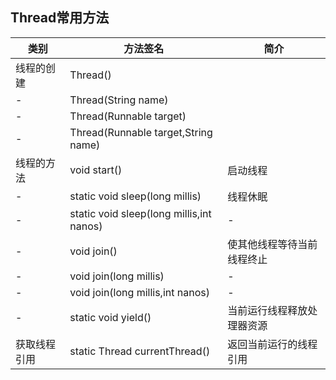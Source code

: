 ## Thread常用方法

|类别|方法签名|简介|
|---|---|---|
|线程的创建|Thread()||
|-|Thread(String name)||
|-|Thread(Runnable target)||
|-|Thread(Runnable target,String name)||
|线程的方法|void start()|启动线程|
|-|static void sleep(long millis)|线程休眠|
|-|static void sleep(long millis,int nanos)|-|
|-|void join()|使其他线程等待当前线程终止|
|-|void join(long millis)|-|
|-|void join(long millis,int nanos)|-|
|-|static void yield()|当前运行线程释放处理器资源|
|获取线程引用|static Thread currentThread()|返回当前运行的线程引用|